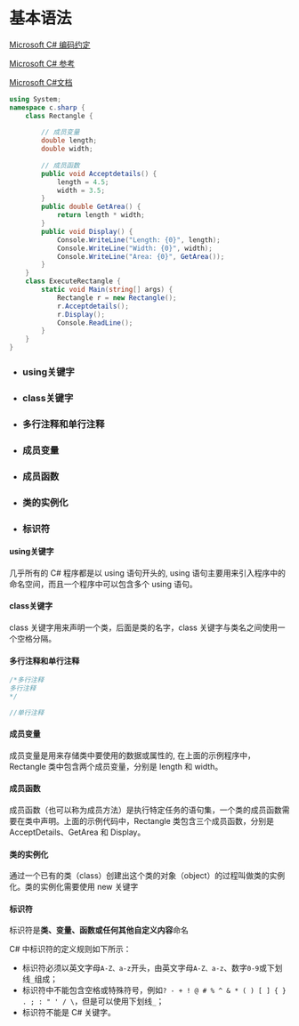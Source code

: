 # 基本语法

[Microsoft C# 编码约定](https://learn.microsoft.com/zh-cn/dotnet/csharp/fundamentals/coding-style/coding-conventions)

[Microsoft C# 参考](https://learn.microsoft.com/zh-cn/previous-versions/visualstudio/visual-studio-2012/618ayhy6(v=vs.110))

[Microsoft C#文档](https://learn.microsoft.com/zh-cn/dotnet/csharp/)

```C#
using System;
namespace c.sharp {
    class Rectangle {
    
        // 成员变量
        double length;
        double width;
      
        // 成员函数
        public void Acceptdetails() {
            length = 4.5;  
            width = 3.5;
        }
        public double GetArea() {
            return length * width;
        }
        public void Display() {
            Console.WriteLine("Length: {0}", length);
            Console.WriteLine("Width: {0}", width);
            Console.WriteLine("Area: {0}", GetArea());
        }
    }
    class ExecuteRectangle {
        static void Main(string[] args) {
            Rectangle r = new Rectangle();
            r.Acceptdetails();
            r.Display();
            Console.ReadLine();
        }
    }
}
```



- ### using关键字

- ### class关键字

- ### 多行注释和单行注释

- ### 成员变量

- ### 成员函数

- ### 类的实例化

- ### 标识符

> 

#### using关键字

几乎所有的 C# 程序都是以 using 语句开头的, using 语句主要用来引入程序中的命名空间，而且一个程序中可以包含多个 using 语句。

#### class关键字

class 关键字用来声明一个类，后面是类的名字，class 关键字与类名之间使用一个空格分隔。

#### 多行注释和单行注释

```C#
/*多行注释
多行注释
*/

//单行注释
```

#### 成员变量

成员变量是用来存储类中要使用的数据或属性的, 在上面的示例程序中，Rectangle 类中包含两个成员变量，分别是 length 和 width。

#### 成员函数

成员函数（也可以称为成员方法）是执行特定任务的语句集，一个类的成员函数需要在类中声明。上面的示例代码中，Rectangle 类包含三个成员函数，分别是 AcceptDetails、GetArea 和 Display。

#### 类的实例化

通过一个已有的类（class）创建出这个类的对象（object）的过程叫做类的实例化。类的实例化需要使用 new 关键字

#### 标识符

标识符是**类、变量、函数或任何其他自定义内容**命名

C# 中标识符的定义规则如下所示：

- 标识符必须以英文字母`A-Z、a-z`开头，由英文字母`A-Z、a-z`、数字`0-9`或下划线`_`组成；
- 标识符中不能包含空格或特殊符号，例如`? - + ! @ # % ^ & * ( ) [ ] { } . ; : " ' / \`，但是可以使用下划线`_`；
- 标识符不能是 C# 关键字。

